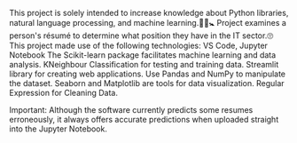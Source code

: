 This project is solely intended to increase knowledge about Python libraries, natural language processing, and machine learning.🍼🐤🚼
Project examines a person's résumé to determine what position they have in the IT sector.🙄
This project made use of the following technologies: VS Code, Jupyter Notebook
The Scikit-learn package facilitates machine learning and data analysis.
KNeighbour Classification for testing and training data.
Streamlit library for creating web applications.
Use Pandas and NumPy to manipulate the dataset.
Seaborn and Matplotlib are tools for data visualization.
Regular Expression for Cleaning Data.

Important: Although the software currently predicts some resumes erroneously, it always offers accurate predictions when uploaded straight into the Jupyter Notebook.
